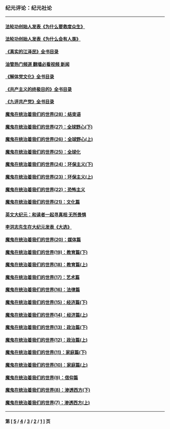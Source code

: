 ### 纪元评论：纪元社论
---
#### [法轮功创始人发表《为什么要救度众生》](../../pages/nsc422/n13975246.md?05030330) 
#### [法轮功创始人发表《为什么会有人类》](../../pages/nsc422/n13912117.md?05030330) 
#### [《真实的江泽民》全书目录](../../pages/nsc422/n13721399.md?05030330) 
#### [油管热门频道 翻墙必看视频 新闻](ok?05030330)
#### [《解体党文化》全书目录](../../pages/nsc422/n13721157.md?05030330) 
#### [《共产主义的终极目的》全书目录](../../pages/nsc422/n13721048.md?05030330) 
#### [《九评共产党》全书目录](../../pages/nsc422/n13708085.md?05030330) 
#### [魔鬼在统治着我们的世界(28)：结束语](../../pages/nsc422/n10936246.md?05030330) 
#### [魔鬼在统治着我们的世界(27)：全球野心(下)](../../pages/nsc422/n10928319.md?05030330) 
#### [魔鬼在统治着我们的世界(26)：全球野心(上)](../../pages/nsc422/n10900318.md?05030330) 
#### [魔鬼在统治着我们的世界(25)：全球化](../../pages/nsc422/n10788205.md?05030330) 
#### [魔鬼在统治着我们的世界(24)：环保主义(下)](../../pages/nsc422/n10695307.md?05030330) 
#### [魔鬼在统治着我们的世界(23)：环保主义(上)](../../pages/nsc422/n10688613.md?05030330) 
#### [魔鬼在统治着我们的世界(22)：恐怖主义](../../pages/nsc422/n10614727.md?05030330) 
#### [魔鬼在统治着我们的世界(21)：文化篇](../../pages/nsc422/n10597706.md?05030330) 
#### [英文大纪元：和读者一起寻真相 无所畏惧](../../pages/nsc422/n12542027.md?05030330) 
#### [李洪志先生在大纪元发表《大选》](../../pages/nsc422/n12534746.md?05030330) 
#### [魔鬼在统治着我们的世界(20)：媒体篇](../../pages/nsc422/n10586579.md?05030330) 
#### [魔鬼在统治着我们的世界(19)：教育篇(下)](../../pages/nsc422/n10564808.md?05030330) 
#### [魔鬼在统治着我们的世界(18)：教育篇(上)](../../pages/nsc422/n10526970.md?05030330) 
#### [魔鬼在统治着我们的世界(17)：艺术篇](../../pages/nsc422/n10499093.md?05030330) 
#### [魔鬼在统治着我们的世界(16)：法律篇](../../pages/nsc422/n10485969.md?05030330) 
#### [魔鬼在统治着我们的世界(15)：经济篇(下)](../../pages/nsc422/n10469975.md?05030330) 
#### [魔鬼在统治着我们的世界(14)：经济篇(上)](../../pages/nsc422/n10457370.md?05030330) 
#### [魔鬼在统治着我们的世界(13)：政治篇(下)](../../pages/nsc422/n10448270.md?05030330) 
#### [魔鬼在统治着我们的世界(12)：政治篇(上)](../../pages/nsc422/n10444576.md?05030330) 
#### [魔鬼在统治着我们的世界(11)：家庭篇(下)](../../pages/nsc422/n10440961.md?05030330) 
#### [魔鬼在统治着我们的世界(10)：家庭篇(上)](../../pages/nsc422/n10435448.md?05030330) 
#### [魔鬼在统治着我们的世界(9)：信仰篇](../../pages/nsc422/n10432159.md?05030330) 
#### [魔鬼在统治着我们的世界(8)：渗透西方(下)](../../pages/nsc422/n10429603.md?05030330) 
#### [魔鬼在统治着我们的世界(7)：渗透西方(上)](../../pages/nsc422/n10426013.md?05030330) 

---
#### 第 [ [5](./5.md?05030330) / [4](./4.md?05030330) / [3](./3.md?05030330) / [2](./2.md?05030330) / [1](./1.md?05030330) ] 页
